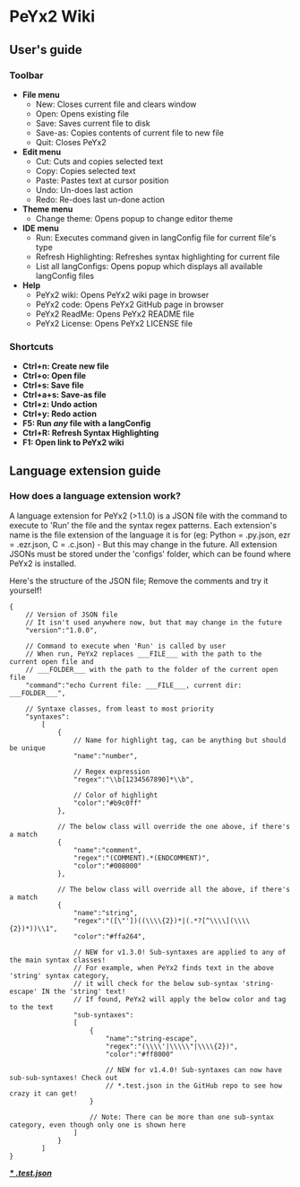 # PeYx2 Wiki

## User's guide
### Toolbar
- **File menu**
    - New: Closes current file and clears window
    - Open: Opens existing file
    - Save: Saves current file to disk
    - Save-as: Copies contents of current file to new file
    - Quit: Closes PeYx2
- **Edit menu**
    - Cut: Cuts and copies selected text
    - Copy: Copies selected text
    - Paste: Pastes text at cursor position
    - Undo: Un-does last action
    - Redo: Re-does last un-done action
- **Theme menu**
    - Change theme: Opens popup to change editor theme
- **IDE menu**
    - Run: Executes command given in langConfig file for current file's type
    - Refresh Highlighting: Refreshes syntax highlighting for current file
    - List all langConfigs: Opens popup which displays all available langConfig files
- **Help**
    - PeYx2 wiki: Opens PeYx2 wiki page in browser
    - PeYx2 code: Opens PeYx2 GitHub page in browser
    - PeYx2 ReadMe: Opens PeYx2 README file
    - PeYx2 License: Opens PeYx2 LICENSE file

### Shortcuts
- **Ctrl+n: Create new file**
- **Ctrl+o: Open file**
- **Ctrl+s: Save file**
- **Ctrl+a+s: Save-as file**
- **Ctrl+z: Undo action**
- **Ctrl+y: Redo action**
- **F5: Run *any* file with a langConfig**
- **Ctrl+R: Refresh Syntax Highlighting**
- **F1: Open link to PeYx2 wiki**

## Language extension guide
### How does a language extension work?
A language extension for PeYx2 (>1.1.0) is a JSON file with the command to execute to 'Run' the file and the syntax regex patterns.
Each extension's name is the file extension of the language it is for (eg: Python = .py.json, ezr = .ezr.json, C = .c.json) - But this may change in the future.
All extension JSONs must be stored under the 'configs' folder, which can be found where PeYx2 is installed.

Here's the structure of the JSON file; Remove the comments and try it yourself!
```
{
    // Version of JSON file
    // It isn't used anywhere now, but that may change in the future
    "version":"1.0.0",

    // Command to execute when 'Run' is called by user
    // When run, PeYx2 replaces ___FILE___ with the path to the current open file and
    // ___FOLDER___ with the path to the folder of the current open file
    "command":"echo Current file: ___FILE___, current dir: ___FOLDER___",

    // Syntaxe classes, from least to most priority
    "syntaxes":
        [
            {
                // Name for highlight tag, can be anything but should be unique
                "name":"number",

                // Regex expression
                "regex":"\\b[1234567890]*\\b",

                // Color of highlight
                "color":"#b9c0ff"
            },
            
            // The below class will override the one above, if there's a match
            {
                "name":"comment",
                "regex":"(COMMENT).*(ENDCOMMENT)",
                "color":"#008000"
            },
            
            // The below class will override all the above, if there's a match
            {
                "name":"string",
                "regex":"([\"'])((\\\\{2})*|(.*?[^\\\\](\\\\{2})*))\\1",
                "color":"#ffa264",

                // NEW for v1.3.0! Sub-syntaxes are applied to any of the main syntax classes!
                // For example, when PeYx2 finds text in the above 'string' syntax category,
                // it will check for the below sub-syntax 'string-escape' IN the 'string' text!
                // If found, PeYx2 will apply the below color and tag to the text
                "sub-syntaxes":
                [
                    {
                        "name":"string-escape",
                        "regex":"(\\\\'|\\\\\"|\\\\{2})",
                        "color":"#ff8000"

                        // NEW for v1.4.0! Sub-syntaxes can now have sub-sub-syntaxes! Check out
                        // *.test.json in the GitHub repo to see how crazy it can get!
                    }

                    // Note: There can be more than one sub-syntax category, even though only one is shown here
                ]
            }
        ]
}
```
[***\* .test.json***](https://github.com/Uralstech/PeYx2/blob/master/configs/.test.json)